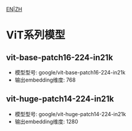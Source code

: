 [EN](../../../../en/general_embedding/visual_embedding/vit_series/README.md)|[ZH](README.md)
# ViT系列模型

## vit-base-patch16-224-in21k
- 模型型号: google/vit-base-patch16-224-in21k
- 输出embedding维度: 768

## vit-huge-patch14-224-in21k
- 模型型号: google/vit-huge-patch14-224-in21k
- 输出embedding维度: 1280 
